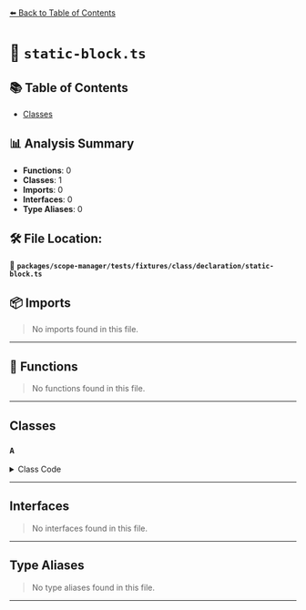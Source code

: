 [⬅️ Back to Table of Contents](../../../../../../index.md)

# 📄 `static-block.ts`

## 📚 Table of Contents

- [Classes](#classes)

## 📊 Analysis Summary

- **Functions**: 0
- **Classes**: 1
- **Imports**: 0
- **Interfaces**: 0
- **Type Aliases**: 0

## 🛠️ File Location:
📂 **`packages/scope-manager/tests/fixtures/class/declaration/static-block.ts`**

## 📦 Imports

> No imports found in this file.


---

## 🔧 Functions

> No functions found in this file.


---

## Classes

### `A`

<details><summary>Class Code</summary>

```ts
class A {
  static {}
}
```
</details>


---

## Interfaces

> No interfaces found in this file.


---

## Type Aliases

> No type aliases found in this file.


---
